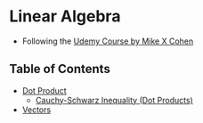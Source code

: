 # Linear Algebra

- Following the [Udemy Course by Mike X Cohen](https://www.udemy.com/course/linear-algebra-theory-and-implementation/learn)

## Table of Contents

- [Dot Product](./DotProduct.md)
  - [Cauchy-Schwarz Inequality (Dot Products)](./CauchySchwarz.md)
- [Vectors](./Vectors.md)
